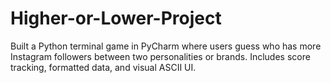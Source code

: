 # Higher-or-Lower-Project
Built a Python terminal game in PyCharm where users guess who has more Instagram followers between two personalities or brands. Includes score tracking, formatted data, and visual ASCII UI.
